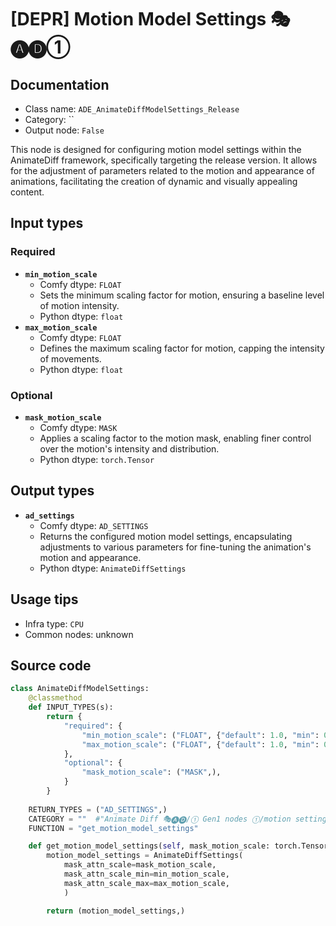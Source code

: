 # [DEPR] Motion Model Settings 🎭🅐🅓①
## Documentation
- Class name: `ADE_AnimateDiffModelSettings_Release`
- Category: ``
- Output node: `False`

This node is designed for configuring motion model settings within the AnimateDiff framework, specifically targeting the release version. It allows for the adjustment of parameters related to the motion and appearance of animations, facilitating the creation of dynamic and visually appealing content.
## Input types
### Required
- **`min_motion_scale`**
    - Comfy dtype: `FLOAT`
    - Sets the minimum scaling factor for motion, ensuring a baseline level of motion intensity.
    - Python dtype: `float`
- **`max_motion_scale`**
    - Comfy dtype: `FLOAT`
    - Defines the maximum scaling factor for motion, capping the intensity of movements.
    - Python dtype: `float`
### Optional
- **`mask_motion_scale`**
    - Comfy dtype: `MASK`
    - Applies a scaling factor to the motion mask, enabling finer control over the motion's intensity and distribution.
    - Python dtype: `torch.Tensor`
## Output types
- **`ad_settings`**
    - Comfy dtype: `AD_SETTINGS`
    - Returns the configured motion model settings, encapsulating adjustments to various parameters for fine-tuning the animation's motion and appearance.
    - Python dtype: `AnimateDiffSettings`
## Usage tips
- Infra type: `CPU`
- Common nodes: unknown


## Source code
```python
class AnimateDiffModelSettings:
    @classmethod
    def INPUT_TYPES(s):
        return {
            "required": {
                "min_motion_scale": ("FLOAT", {"default": 1.0, "min": 0.0, "step": 0.001}),
                "max_motion_scale": ("FLOAT", {"default": 1.0, "min": 0.0, "step": 0.001}),
            },
            "optional": {
                "mask_motion_scale": ("MASK",),
            }
        }
    
    RETURN_TYPES = ("AD_SETTINGS",)
    CATEGORY = ""  #"Animate Diff 🎭🅐🅓/① Gen1 nodes ①/motion settings"
    FUNCTION = "get_motion_model_settings"

    def get_motion_model_settings(self, mask_motion_scale: torch.Tensor=None, min_motion_scale: float=1.0, max_motion_scale: float=1.0):
        motion_model_settings = AnimateDiffSettings(
            mask_attn_scale=mask_motion_scale,
            mask_attn_scale_min=min_motion_scale,
            mask_attn_scale_max=max_motion_scale,
            )

        return (motion_model_settings,)

```
